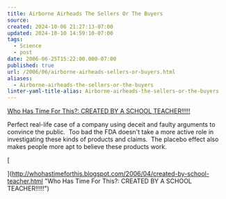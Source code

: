 ```yaml
---
title: Airborne Airheads The Sellers Or The Buyers
source: 
created: 2024-10-06 21:27:13-07:00
updated: 2024-10-10 14:59:10-07:00
tags:
  - Science
  - post
date: 2006-06-25T15:22:00.000-07:00
published: true
url: /2006/06/airborne-airheads-sellers-or-buyers.html
aliases:
  - Airborne-airheads-the-sellers-or-the-buyers
linter-yaml-title-alias: Airborne-airheads-the-sellers-or-the-buyers
---
```



[Who Has Time For This?: CREATED BY A SCHOOL TEACHER!!!!!](http://whohastimeforthis.blogspot.com/2006/04/created-by-school-teacher.html "Who Has Time For This?: CREATED BY A SCHOOL TEACHER!!!!!")

Perfect real-life case of a company using deceit and faulty arguments to convince the public.  Too bad the FDA doesn't take a more active role in investigating these kinds of products and claims.  The placebo effect also makes people more apt to believe these products work.  

[  
  
](http://whohastimeforthis.blogspot.com/2006/04/created-by-school-teacher.html "Who Has Time For This?: CREATED BY A SCHOOL TEACHER!!!!!")